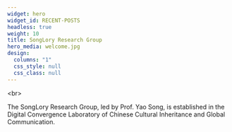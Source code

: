 ```yaml
---
widget: hero
widget_id: RECENT-POSTS
headless: true
weight: 10
title: SongLory Research Group
hero_media: welcome.jpg
design:
  columns: "1"
  css_style: null
  css_class: null
---
```

<﻿br>

The SongLory Research Group, led by Prof. Yao Song, is established in the Digital Convergence Laboratory of Chinese Cultural Inheritance and Global Communication.